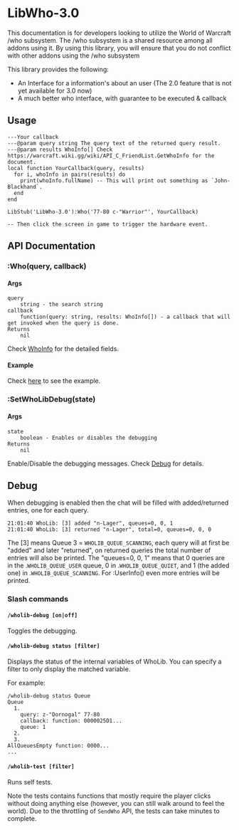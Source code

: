 # LibWho-3.0

This documentation is for developers looking to utilize the World of Warcraft /who subsystem. The /who subsystem is a shared resource among all addons using it. By using this library, you will ensure that you do not conflict with other addons using the /who subsystem

This library provides the following:

* An Interface for a information's about an user
  (The 2.0 feature that is not yet available for 3.0 now)
* A much better who interface, with guarantee to be executed & callback

## Usage

```
---Your callback
---@param query string The query text of the returned query result.
---@param results WhoInfo[] Check https://warcraft.wiki.gg/wiki/API_C_FriendList.GetWhoInfo for the document.
local function YourCallback(query, results)
  for i, whoInfo in pairs(results) do
    print(whoInfo.fullName) -- This will print out something as `John-Blackhand`.
  end
end

LibStub('LibWho-3.0'):Who('77-80 c-"Warrior"', YourCallback)

-- Then click the screen in game to trigger the hardware event.
```

## API Documentation

### :Who(query, callback)
#### Args
    query
        string - the search string
    callback
        function(query: string, results: WhoInfo[]) - a callback that will get invoked when the query is done.
    Returns
        nil
Check [WhoInfo](https://warcraft.wiki.gg/wiki/API_C_FriendList.GetWhoInfo) for the detailed fields.
#### Example
Check [here](#usage) to see the example.

### :SetWhoLibDebug(state)
#### Args
    state
        boolean - Enables or disables the debugging
    Returns
        nil
Enable/Disable the debugging messages. Check [Debug](#debug) for details.

## Debug

When debugging is enabled then the chat will be filled with added/returned entries, one for each query.

```
21:01:40 WhoLib: [3] added "n-Lager", queues=0, 0, 1
21:01:40 WhoLib: [3] returned "n-Lager", total=0, queues=0, 0, 0
```
The [3] means Queue 3 = `WHOLIB_QUEUE_SCANNING`, each query will at first be "added" and later "returned", on returned queries the total number of entries will also be printed. The "queues=0, 0, 1" means that 0 queries are in the .`WHOLIB_QUEUE_USER` queue, 0 in .`WHOLIB_QUEUE_QUIET`, and 1 (the added one) in .`WHOLIB_QUEUE_SCANNING`.
For :UserInfo() even more entries will be printed.

### Slash commands

#### `/wholib-debug [on|off]`

Toggles the debugging.

#### `/wholib-debug status [filter]`

Displays the status of the internal variables of WhoLib. You can specify a filter to only display the matched variable.

For example:

```
/wholib-debug status Queue
Queue
  1.
    query: z-"Dornogal" 77-80
    callback: function: 0000025D1...
    queue: 1
  2.
  3.
AllQueuesEmpty function: 0000...
...
```

#### `/wholib-test [filter]`

Runs self tests.

Note the tests contains functions that mostly require the player clicks without doing anything else (however, you can still walk around to feel the world). Due to the throttling of `SendWho` API, the tests can take minutes to complete.
